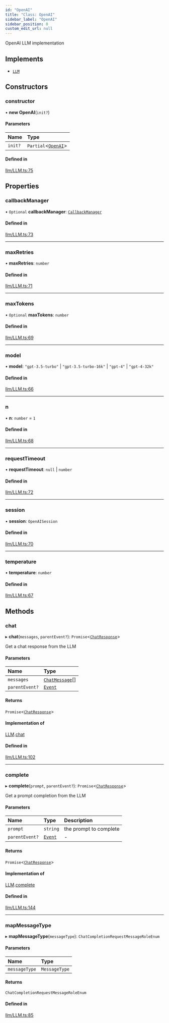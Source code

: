 ```yaml
---
id: "OpenAI"
title: "Class: OpenAI"
sidebar_label: "OpenAI"
sidebar_position: 0
custom_edit_url: null
---
```


OpenAI LLM implementation

## Implements

- [`LLM`](../interfaces/LLM.md)

## Constructors

### constructor

• **new OpenAI**(`init?`)

#### Parameters

| Name | Type |
| :------ | :------ |
| `init?` | `Partial`<[`OpenAI`](OpenAI.md)\> |

#### Defined in

[llm/LLM.ts:75](https://github.com/run-llama/LlamaIndexTS/blob/2db8a8c/packages/core/src/llm/LLM.ts#L75)

## Properties

### callbackManager

• `Optional` **callbackManager**: [`CallbackManager`](CallbackManager.md)

#### Defined in

[llm/LLM.ts:73](https://github.com/run-llama/LlamaIndexTS/blob/2db8a8c/packages/core/src/llm/LLM.ts#L73)

___

### maxRetries

• **maxRetries**: `number`

#### Defined in

[llm/LLM.ts:71](https://github.com/run-llama/LlamaIndexTS/blob/2db8a8c/packages/core/src/llm/LLM.ts#L71)

___

### maxTokens

• `Optional` **maxTokens**: `number`

#### Defined in

[llm/LLM.ts:69](https://github.com/run-llama/LlamaIndexTS/blob/2db8a8c/packages/core/src/llm/LLM.ts#L69)

___

### model

• **model**: ``"gpt-3.5-turbo"`` \| ``"gpt-3.5-turbo-16k"`` \| ``"gpt-4"`` \| ``"gpt-4-32k"``

#### Defined in

[llm/LLM.ts:66](https://github.com/run-llama/LlamaIndexTS/blob/2db8a8c/packages/core/src/llm/LLM.ts#L66)

___

### n

• **n**: `number` = `1`

#### Defined in

[llm/LLM.ts:68](https://github.com/run-llama/LlamaIndexTS/blob/2db8a8c/packages/core/src/llm/LLM.ts#L68)

___

### requestTimeout

• **requestTimeout**: ``null`` \| `number`

#### Defined in

[llm/LLM.ts:72](https://github.com/run-llama/LlamaIndexTS/blob/2db8a8c/packages/core/src/llm/LLM.ts#L72)

___

### session

• **session**: `OpenAISession`

#### Defined in

[llm/LLM.ts:70](https://github.com/run-llama/LlamaIndexTS/blob/2db8a8c/packages/core/src/llm/LLM.ts#L70)

___

### temperature

• **temperature**: `number`

#### Defined in

[llm/LLM.ts:67](https://github.com/run-llama/LlamaIndexTS/blob/2db8a8c/packages/core/src/llm/LLM.ts#L67)

## Methods

### chat

▸ **chat**(`messages`, `parentEvent?`): `Promise`<[`ChatResponse`](../interfaces/ChatResponse.md)\>

Get a chat response from the LLM

#### Parameters

| Name | Type |
| :------ | :------ |
| `messages` | [`ChatMessage`](../interfaces/ChatMessage.md)[] |
| `parentEvent?` | [`Event`](../interfaces/Event.md) |

#### Returns

`Promise`<[`ChatResponse`](../interfaces/ChatResponse.md)\>

#### Implementation of

[LLM](../interfaces/LLM.md).[chat](../interfaces/LLM.md#chat)

#### Defined in

[llm/LLM.ts:102](https://github.com/run-llama/LlamaIndexTS/blob/2db8a8c/packages/core/src/llm/LLM.ts#L102)

___

### complete

▸ **complete**(`prompt`, `parentEvent?`): `Promise`<[`ChatResponse`](../interfaces/ChatResponse.md)\>

Get a prompt completion from the LLM

#### Parameters

| Name | Type | Description |
| :------ | :------ | :------ |
| `prompt` | `string` | the prompt to complete |
| `parentEvent?` | [`Event`](../interfaces/Event.md) | - |

#### Returns

`Promise`<[`ChatResponse`](../interfaces/ChatResponse.md)\>

#### Implementation of

[LLM](../interfaces/LLM.md).[complete](../interfaces/LLM.md#complete)

#### Defined in

[llm/LLM.ts:144](https://github.com/run-llama/LlamaIndexTS/blob/2db8a8c/packages/core/src/llm/LLM.ts#L144)

___

### mapMessageType

▸ **mapMessageType**(`messageType`): `ChatCompletionRequestMessageRoleEnum`

#### Parameters

| Name | Type |
| :------ | :------ |
| `messageType` | `MessageType` |

#### Returns

`ChatCompletionRequestMessageRoleEnum`

#### Defined in

[llm/LLM.ts:85](https://github.com/run-llama/LlamaIndexTS/blob/2db8a8c/packages/core/src/llm/LLM.ts#L85)
